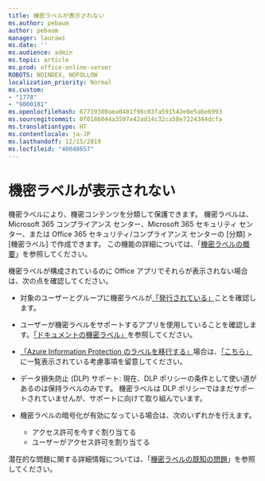 ```yaml
---
title: 機密ラベルが表示されない
ms.author: pebaum
author: pebaum
manager: laurawi
ms.date: ''
ms.audience: admin
ms.topic: article
ms.prod: office-online-server
ROBOTS: NOINDEX, NOFOLLOW
localization_priority: Normal
ms.custom:
- "1778"
- "9000181"
ms.openlocfilehash: 67719380aea0481f96c03fa591542e8e5a6e6993
ms.sourcegitcommit: 0f0186044a3597e42ad14c32ca58e7224344dcfa
ms.translationtype: HT
ms.contentlocale: ja-JP
ms.lasthandoff: 12/15/2019
ms.locfileid: "40048657"
---
```

# <a name="sensitivity-labels-not-appearing"></a>機密ラベルが表示されない

機密ラベルにより、機密コンテンツを分類して保護できます。 機密ラベルは、Microsoft 365 コンプライアンス センター、Microsoft 365 セキュリティ センター、または Office 365 セキュリティ/コンプライアンス センターの [分類] > [機密ラベル] で作成できます。 この機能の詳細については、「[機密ラベルの概要](https://docs.microsoft.com/office365/securitycompliance/sensitivity-labels)」を参照してください。

機密ラベルが構成されているのに Office アプリでそれらが表示されない場合は、次の点を確認してください。

- 対象のユーザーとグループに機密ラベルが[「発行されている」](https://docs.microsoft.com/Office365/SecurityCompliance/sensitivity-labels#what-label-policies-can-do)ことを確認します。

- ユーザーが機密ラベルをサポートするアプリを使用していることを確認します。[「ドキュメントの機密ラベル」](https://support.office.com/article/apply-sensitivity-labels-to-your-documents-and-email-within-office-2f96e7cd-d5a4-403b-8bd7-4cc636bae0f9?ad=US&ui=en-US&rs=en-US#bkmk_whereavailable)を参照してください。

- [「Azure Information Protection のラベルを移行する」](https://docs.microsoft.com/azure/information-protection/configure-policy-migrate-labels)場合は、[「こちら」](https://docs.microsoft.com/azure/information-protection/configure-policy-migrate-labels#considerations-for-unified-labels)に一覧表示されている考慮事項を留意してください。

- データ損失防止 (DLP) サポート: 現在、DLP ポリシーの条件として使い道があるのは保持ラベルのみです。  機密ラベルは DLP ポリシーではまだサポートされていませんが、サポートに向けて取り組んでいます。

- 機密ラベルの暗号化が有効になっている場合は、次のいずれかを行えます。
    - アクセス許可を今すぐ割り当てる
    - ユーザーがアクセス許可を割り当てる


潜在的な問題に関する詳細情報については、「[機密ラベルの既知の問題](https://support.office.com/article/known-issues-with-sensitivity-labels-in-office-b169d687-2bbd-4e21-a440-7da1b2743edc)」を参照してください。